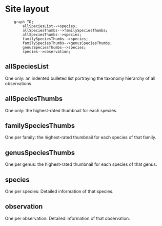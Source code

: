 # Site layout

```mermaid
    graph TD;
        allSpeciesList-->species;
        allSpeciesThumbs-->familySpeciesThumbs;
        allSpeciesThumbs-->species;
        familySpeciesThumbs-->species;
        familySpeciesThumbs-->genusSpeciesThumbs;
        genusSpeciesThumbs-->species;
        species-->observation;
```

## allSpeciesList

One only: an indented bulleted list portraying the taxonomy hierarchy of all observations.

## allSpeciesThumbs

One only: the highest-rated thumbnail for each species.

## familySpeciesThumbs

One per family: the highest-rated thumbnail for each species of that family.

## genusSpeciesThumbs

One per genus: the highest-rated thumbnail for each species of that genus.

## species

One per species: Detailed information of that species.

## observation

One per observation: Detailed information of that observation.